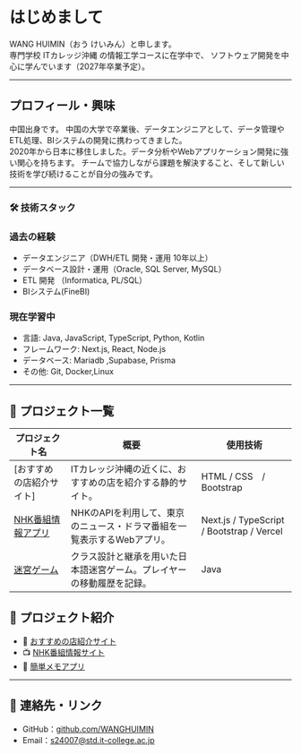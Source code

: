# はじめまして

WANG HUIMIN（おう けいみん）と申します。  
専門学校 ITカレッジ沖縄 の情報工学コースに在学中で、
ソフトウェア開発を中心に学んでいます（2027年卒業予定）。  

---
## プロフィール・興味

中国出身です。
中国の大学で卒業後、データエンジニアとして、データ管理やETL処理、BIシステムの開発に携わってきました。  
2020年から日本に移住しました。データ分析やWebアプリケーション開発に強い関心を持ちます。
チームで協力しながら課題を解決すること、そして新しい技術を学び続けることが自分の強みです。

---
### 🛠 技術スタック
### 過去の経験
- データエンジニア（DWH/ETL 開発・運用 10年以上）
- データベース設計・運用（Oracle, SQL Server, MySQL）  
- ETL 開発 （Informatica, PL/SQL） 
- BIシステム(FineBI)  

### 現在学習中
- 言語: Java, JavaScript, TypeScript, Python, Kotlin  
- フレームワーク: Next.js, React, Node.js  
- データベース: Mariadb ,Supabase, Prisma  
- その他: Git, Docker,Linux  

---
## 🧩 プロジェクト一覧

| プロジェクト名 |  概要 | 使用技術 |
|----------------|-----------|------|
| [おすすめの店紹介サイト]| ITカレッジ沖縄の近くに、おすすめの店を紹介する静的サイト。| HTML / CSS　/ Bootstrap |
| [NHK番組情報アプリ](https://web-app1-nhk.vercel.app/) | NHKのAPIを利用して、東京のニュース・ドラマ番組を一覧表示するWebアプリ。 | Next.js / TypeScript / Bootstrap / Vercel |
| [迷宮ゲーム](https://github.com/your-username/maze-game) | クラス設計と継承を用いた日本語迷宮ゲーム。プレイヤーの移動履歴を記録。 | Java |


## 📌 プロジェクト紹介  
- 🍞 [おすすめの店紹介サイト](https://github.com/itc-ss24007/My-Recommended-Shops-Website)  
- 📺 [NHK番組情報サイト](https://github.com/itc-ss24007/my_project_nhk)
- 📝 [簡単メモアプリ](https://github.com/username/memo-app)

---
## 🔗 連絡先・リンク

- GitHub：[github.com/WANGHUIMIN](https://github.com/itc-ss24007)
- Email：s24007@std.it-college.ac.jp


<!--
**itc-ss24007/itc-ss24007** is a ✨ _special_ ✨ repository because its `README.md` (this file) appears on your GitHub profile.

Here are some ideas to get you started:

- 🔭 I’m currently working on ...
- 🌱 I’m currently learning ...
- 👯 I’m looking to collaborate on ...
- 🤔 I’m looking for help with ...
- 💬 Ask me about ...
- 📫 How to reach me: ...
- 😄 Pronouns: ...
- ⚡ Fun fact: ...
-->
